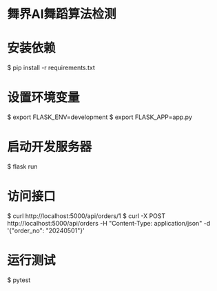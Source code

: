 # 舞界AI舞蹈算法检测

# 安装依赖
$ pip install -r requirements.txt

# 设置环境变量
$ export FLASK_ENV=development
$ export FLASK_APP=app.py

# 启动开发服务器
$ flask run

# 访问接口
$ curl http://localhost:5000/api/orders/1
$ curl -X POST http://localhost:5000/api/orders -H "Content-Type: application/json" -d '{"order_no": "20240501"}'

# 运行测试
$ pytest